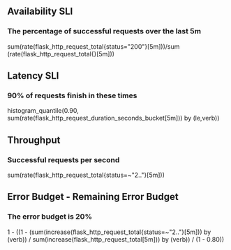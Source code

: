 ## Availability SLI
### The percentage of successful requests over the last 5m
sum(rate(flask_http_request_total{status="200"}[5m]))/sum (rate(flask_http_request_total{}[5m]))
## Latency SLI
### 90% of requests finish in these times
histogram_quantile(0.90, sum(rate(flask_http_request_duration_seconds_bucket[5m])) by (le,verb))
## Throughput
### Successful requests per second
sum(rate(flask_http_request_total{status=~"2.."}[5m]))
## Error Budget - Remaining Error Budget
### The error budget is 20%
1 - ((1 - (sum(increase(flask_http_request_total{status=~"2.."}[5m])) by (verb)) / sum(increase(flask_http_request_total[5m])) by (verb)) / (1 - 0.80))

